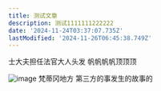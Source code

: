 ```yaml
---
title: 测试文章
description: 测试1111111222222
date: '2024-11-24T03:37:07.735Z'
lastModified: '2024-11-26T06:45:38.749Z'
---
```

士大夫担任法官大人头发
帆帆帆帆顶顶顶

![image](/uploads/1732447894790-image.png)
梵蒂冈地方
第三方的事发生的故事的
